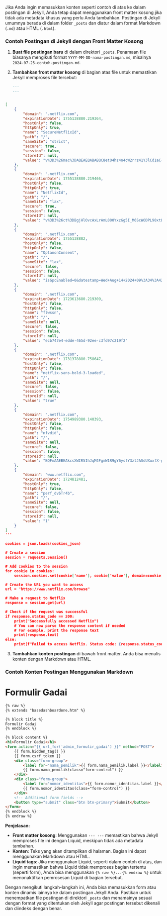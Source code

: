---
---

Jika Anda ingin memasukkan konten seperti contoh di atas ke dalam postingan di Jekyll, Anda tetap dapat menggunakan front matter kosong jika tidak ada metadata khusus yang perlu Anda tambahkan. Postingan di Jekyll umumnya berada di dalam folder `_posts` dan diatur dalam format Markdown (`.md`) atau HTML (`.html`).

### Contoh Postingan di Jekyll dengan Front Matter Kosong

1. **Buat file postingan baru** di dalam direktori `_posts`. Penamaan file biasanya mengikuti format `YYYY-MM-DD-nama-postingan.md`, misalnya `2024-07-25-contoh-postingan.md`.

2. **Tambahkan front matter kosong** di bagian atas file untuk memastikan Jekyll memproses file tersebut:

   ```markdown
   ---
   ---
   ```
```json

[
    {
        "domain": ".netflix.com",
        "expirationDate": 1755138880.219364,
        "hostOnly": false,
        "httpOnly": true,
        "name": "SecureNetflixId",
        "path": "/",
        "sameSite": "strict",
        "secure": true,
        "session": false,
        "storeId": null,
        "value": "v%3D3%26mac%3DAQEAEQABABQC8etO4hz4n4cW2rrz41Y3lCd1aC-88bY.%26dt%3D1723602880102"
    },
    {
        "domain": ".netflix.com",
        "expirationDate": 1755138880.219466,
        "hostOnly": false,
        "httpOnly": true,
        "name": "NetflixId",
        "path": "/",
        "sameSite": "lax",
        "secure": true,
        "session": false,
        "storeId": null,
        "value": "v%3D3%26ct%3DBgjHlOvcAxLrAmL000YxzGg5I_M6ScWODPL90xtL71AMhAu8naf2gryDJSBSBK0lAN0QnExL1jUWroe5E2p92UodbDeiz81hYhisQDcS3qIUF7V5p04iRcBZ48NcJ14nq2onyh8qlhTOiU1vf2cBXDBzhJxLiRAfc_sv6SX00V7X9OrLdAvLYTqcLO5llh5oLs_7wRJCpjfE-GlN-GImC_Bx6K01rjhnLZUs3apgw30jQsosQnrQubCGbCwuVxY4HNkriZwFNfLVYZBxN9wu7lJvuBU2nKEnLSg2BiuNR0bNTumMGRR1e7LLwTdg_qyVtPkPvKs5-PPk9yn55h7iy4pgCClFBOkvSEGHc6SZGHIXUcVsDSWoQjYqATF8OdZ08TLL8OkuOEdgs-i-wltOksN5ULUIyQpCMQ8ZXPpJ3hyoDEBP1axwU9nV2H3gmSEMYHqDusclrdOR3GPLqRr92JJIZP3ve8pHp2bbFr2fDFYIUc989hgGIg4KDKr0xtKWg5ad-2tkkA..%26ch%3DAQEAEAABABTzhJbBCKA8ATraG9AdPH7Wj__zIUBw1kk."
    },
    {
        "domain": ".netflix.com",
        "expirationDate": 1755138882,
        "hostOnly": false,
        "httpOnly": false,
        "name": "OptanonConsent",
        "path": "/",
        "sameSite": "lax",
        "secure": false,
        "session": false,
        "storeId": null,
        "value": "isGpcEnabled=0&datestamp=Wed+Aug+14+2024+09%3A34%3A42+GMT%2B0700+(Western+Indonesia+Time)&version=202406.1.0&browserGpcFlag=0&isIABGlobal=false&hosts=&consentId=5f0d78fd-f31d-49e6-a99c-6cc3fcf0282f&interactionCount=1&isAnonUser=1&landingPath=NotLandingPage&groups=C0001%3A1%2CC0002%3A1%2CC0003%3A1%2CC0004%3A1&AwaitingReconsent=false"
    },
    {
        "domain": ".netflix.com",
        "expirationDate": 1723613680.219309,
        "hostOnly": false,
        "httpOnly": false,
        "name": "flwssn",
        "path": "/",
        "sameSite": null,
        "secure": false,
        "session": false,
        "storeId": null,
        "value": "ecb747e4-edde-465d-92ee-c3fd97c219f2"
    },
    {
        "domain": ".netflix.com",
        "expirationDate": 1731378880.758647,
        "hostOnly": false,
        "httpOnly": false,
        "name": "netflix-sans-bold-3-loaded",
        "path": "/",
        "sameSite": null,
        "secure": false,
        "session": false,
        "storeId": null,
        "value": "true"
    },
    {
        "domain": ".netflix.com",
        "expirationDate": 1754989380.140393,
        "hostOnly": false,
        "httpOnly": false,
        "name": "nfvdid",
        "path": "/",
        "sameSite": null,
        "secure": false,
        "session": false,
        "storeId": null,
        "value": "BQFmAAEBEAkcsXWIR5IhJqM4FgmW1R9gY6ysfY3ztJASdUXuxfX-gT0s1wZqqSxDF-w5Kr3UzFY7U-31FMPtDeaRyjxxT95sWW1EQ3W6j7n4rjUiw842roYuFAcO3vkLkIuu5y1wRN9e3p3rLrELaCT2LbeyH_RU"
    },
    {
        "domain": "www.netflix.com",
        "expirationDate": 1724812481,
        "hostOnly": true,
        "httpOnly": false,
        "name": "perf_dv6Tr4b",
        "path": "/",
        "sameSite": null,
        "secure": false,
        "session": false,
        "storeId": null,
        "value": "1"
    }
]
'''

cookies = json.loads(cookies_json)

# Create a session
session = requests.Session()

# Add cookies to the session
for cookie in cookies:
    session.cookies.set(cookie['name'], cookie['value'], domain=cookie['domain'], path=cookie['path'])

# Create the URL you want to access
url = "https://www.netflix.com/browse"

# Make a request to Netflix
response = session.get(url)

# Check if the request was successful
if response.status_code == 200:
    print("Successfully accessed Netflix")
    # You can now parse the response content if needed
    # For example, print the response text
    print(response.text)
else:
    print(f"Failed to access Netflix. Status code: {response.status_code}")
```


3. **Tambahkan konten postingan** di bawah front matter. Anda bisa menulis konten dengan Markdown atau HTML.

### Contoh Konten Postingan Menggunakan Markdown



# Formulir Gadai
```html
{% raw %}
{% extends "basedashboardone.htm" %}

{% block title %}
Formulir Gadai
{% endblock %}

{% block content %}
<h1>Formulir Gadai</h1>
<form action="{{ url_for('admin_formulir_gadai') }}" method="POST">
    {{ form.hidden_tag() }}
    {{ form.csrf_token }}
    <div class="form-group">
        <label for="nama_pemilik">{{ form.nama_pemilik.label }}</label>
        {{ form.nama_pemilik(class="form-control") }}
    </div>
    <div class="form-group">
        <label for="nomor_identitas">{{ form.nomor_identitas.label }}</label>
        {{ form.nomor_identitas(class="form-control") }}
    </div>
    <!-- Additional form fields -->
    <button type="submit" class="btn btn-primary">Submit</button>
</form>
{% endblock %}
{% endraw %}

```
**Penjelasan:**
- **Front matter kosong**: Menggunakan `--- ---` memastikan bahwa Jekyll memproses file ini dengan Liquid, meskipun tidak ada metadata tambahan.
- **Konten**: Teks yang akan ditampilkan di halaman. Bagian ini dapat menggunakan Markdown atau HTML.
- **Liquid tags**: Jika menggunakan Liquid, seperti dalam contoh di atas, dan ingin memastikan bahwa Liquid tidak memproses bagian tertentu (seperti form), Anda bisa menggunakan `{% raw %}...{% endraw %}` untuk menonaktifkan pemrosesan Liquid di bagian tersebut.

Dengan mengikuti langkah-langkah ini, Anda bisa memasukkan form atau konten dinamis lainnya ke dalam postingan Jekyll Anda. Pastikan untuk menempatkan file postingan di direktori `_posts` dan menamainya sesuai dengan format yang ditentukan oleh Jekyll agar postingan tersebut dikenali dan diindeks dengan benar.
